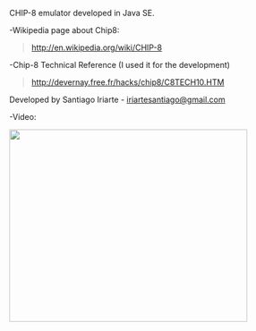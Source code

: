 CHIP-8 emulator developed in Java SE.

-Wikipedia page about Chip8:
> http://en.wikipedia.org/wiki/CHIP-8

-Chip-8 Technical Reference (I used it for the development)
> http://devernay.free.fr/hacks/chip8/C8TECH10.HTM

Developed by Santiago Iriarte - iriartesantiago@gmail.com

-Video:

<a href='http://www.youtube.com/watch?feature=player_embedded&v=8t3G21wjlrM' target='_blank'><img src='http://img.youtube.com/vi/8t3G21wjlrM/0.jpg' width='425' height=344 /></a>